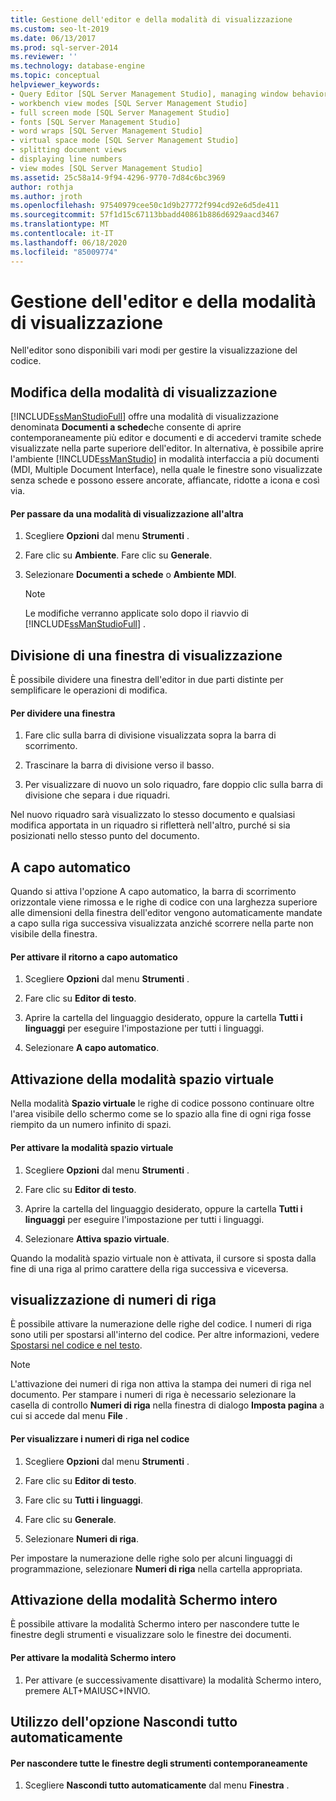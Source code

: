 ```yaml
---
title: Gestione dell'editor e della modalità di visualizzazione
ms.custom: seo-lt-2019
ms.date: 06/13/2017
ms.prod: sql-server-2014
ms.reviewer: ''
ms.technology: database-engine
ms.topic: conceptual
helpviewer_keywords:
- Query Editor [SQL Server Management Studio], managing window behavior
- workbench view modes [SQL Server Management Studio]
- full screen mode [SQL Server Management Studio]
- fonts [SQL Server Management Studio]
- word wraps [SQL Server Management Studio]
- virtual space mode [SQL Server Management Studio]
- splitting document views
- displaying line numbers
- view modes [SQL Server Management Studio]
ms.assetid: 25c58a14-9f94-4296-9770-7d84c6bc3969
author: rothja
ms.author: jroth
ms.openlocfilehash: 97540979cee50c1d9b27772f994cd92e6d5de411
ms.sourcegitcommit: 57f1d15c67113bbadd40861b886d6929aacd3467
ms.translationtype: MT
ms.contentlocale: it-IT
ms.lasthandoff: 06/18/2020
ms.locfileid: "85009774"
---
```

# <a name="manage-the-editor-and-view-mode"></a>Gestione dell'editor e della modalità di visualizzazione
  Nell'editor sono disponibili vari modi per gestire la visualizzazione del codice.  
  
## <a name="changing-the-view-mode"></a>Modifica della modalità di visualizzazione  
 [!INCLUDE[ssManStudioFull](../../includes/ssmanstudiofull-md.md)] offre una modalità di visualizzazione denominata **Documenti a schede**che consente di aprire contemporaneamente più editor e documenti e di accedervi tramite schede visualizzate nella parte superiore dell'editor. In alternativa, è possibile aprire l'ambiente [!INCLUDE[ssManStudio](../../includes/ssmanstudio-md.md)] in modalità interfaccia a più documenti (MDI, Multiple Document Interface), nella quale le finestre sono visualizzate senza schede e possono essere ancorate, affiancate, ridotte a icona e così via.  
  
#### <a name="to-switch-between-view-modes"></a>Per passare da una modalità di visualizzazione all'altra  
  
1.  Scegliere **Opzioni** dal menu **Strumenti** .  
  
2.  Fare clic su **Ambiente**. Fare clic su **Generale**.  
  
3.  Selezionare **Documenti a schede** o **Ambiente MDI**.  
  
    > [!NOTE]  
    >  Le modifiche verranno applicate solo dopo il riavvio di [!INCLUDE[ssManStudioFull](../../includes/ssmanstudiofull-md.md)] .  
  
## <a name="splitting-the-view"></a>Divisione di una finestra di visualizzazione  
 È possibile dividere una finestra dell'editor in due parti distinte per semplificare le operazioni di modifica.  
  
#### <a name="to-split-a-window"></a>Per dividere una finestra  
  
1.  Fare clic sulla barra di divisione visualizzata sopra la barra di scorrimento.  
  
2.  Trascinare la barra di divisione verso il basso.  
  
3.  Per visualizzare di nuovo un solo riquadro, fare doppio clic sulla barra di divisione che separa i due riquadri.  
  
 Nel nuovo riquadro sarà visualizzato lo stesso documento e qualsiasi modifica apportata in un riquadro si rifletterà nell'altro, purché si sia posizionati nello stesso punto del documento.  
  
## <a name="word-wrap"></a>A capo automatico  
 Quando si attiva l'opzione A capo automatico, la barra di scorrimento orizzontale viene rimossa e le righe di codice con una larghezza superiore alle dimensioni della finestra dell'editor vengono automaticamente mandate a capo sulla riga successiva visualizzata anziché scorrere nella parte non visibile della finestra.  
  
#### <a name="to-activate-word-wrap"></a>Per attivare il ritorno a capo automatico  
  
1.  Scegliere **Opzioni** dal menu **Strumenti** .  
  
2.  Fare clic su **Editor di testo**.  
  
3.  Aprire la cartella del linguaggio desiderato, oppure la cartella **Tutti i linguaggi** per eseguire l'impostazione per tutti i linguaggi.  
  
4.  Selezionare **A capo automatico**.  
  
## <a name="enabling-virtual-space-mode"></a>Attivazione della modalità spazio virtuale  
 Nella modalità **Spazio virtuale** le righe di codice possono continuare oltre l'area visibile dello schermo come se lo spazio alla fine di ogni riga fosse riempito da un numero infinito di spazi.  
  
#### <a name="to-enable-virtual-space-mode"></a>Per attivare la modalità spazio virtuale  
  
1.  Scegliere **Opzioni** dal menu **Strumenti** .  
  
2.  Fare clic su **Editor di testo**.  
  
3.  Aprire la cartella del linguaggio desiderato, oppure la cartella **Tutti i linguaggi** per eseguire l'impostazione per tutti i linguaggi.  
  
4.  Selezionare **Attiva spazio virtuale**.  
  
 Quando la modalità spazio virtuale non è attivata, il cursore si sposta dalla fine di una riga al primo carattere della riga successiva e viceversa.  
  
## <a name="displaying-line-numbers"></a>visualizzazione di numeri di riga  
 È possibile attivare la numerazione delle righe del codice. I numeri di riga sono utili per spostarsi all'interno del codice. Per altre informazioni, vedere [Spostarsi nel codice e nel testo](navigate-code-and-text.md).  
  
> [!NOTE]  
>  L'attivazione dei numeri di riga non attiva la stampa dei numeri di riga nel documento. Per stampare i numeri di riga è necessario selezionare la casella di controllo **Numeri di riga** nella finestra di dialogo **Imposta pagina** a cui si accede dal menu **File** .  
  
#### <a name="to-display-line-numbers-in-code"></a>Per visualizzare i numeri di riga nel codice  
  
1.  Scegliere **Opzioni** dal menu **Strumenti** .  
  
2.  Fare clic su **Editor di testo**.  
  
3.  Fare clic su **Tutti i linguaggi**.  
  
4.  Fare clic su **Generale**.  
  
5.  Selezionare **Numeri di riga**.  
  
 Per impostare la numerazione delle righe solo per alcuni linguaggi di programmazione, selezionare **Numeri di riga** nella cartella appropriata.  
  
## <a name="enabling-full-screen-mode"></a>Attivazione della modalità Schermo intero  
 È possibile attivare la modalità Schermo intero per nascondere tutte le finestre degli strumenti e visualizzare solo le finestre dei documenti.  
  
#### <a name="to-enable-full-screen-mode"></a>Per attivare la modalità Schermo intero  
  
1.  Per attivare (e successivamente disattivare) la modalità Schermo intero, premere ALT+MAIUSC+INVIO.  
  
## <a name="using-auto-hide-all"></a>Utilizzo dell'opzione Nascondi tutto automaticamente  
  
#### <a name="to-hide-all-the-tool-windows-at-once"></a>Per nascondere tutte le finestre degli strumenti contemporaneamente  
  
1.  Scegliere **Nascondi tutto automaticamente** dal menu **Finestra** .  
  
  
